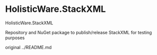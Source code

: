 # HolisticWare.StackXML

HolisticWare.StackXML

Repository and NuGet package to publish/release StackXML for testing purposes

original ../README.md
